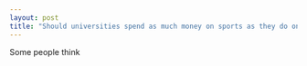 ```yaml
---
layout: post
title: "Should universities spend as much money on sports as they do on libraries?"
---
```


Some people think 
